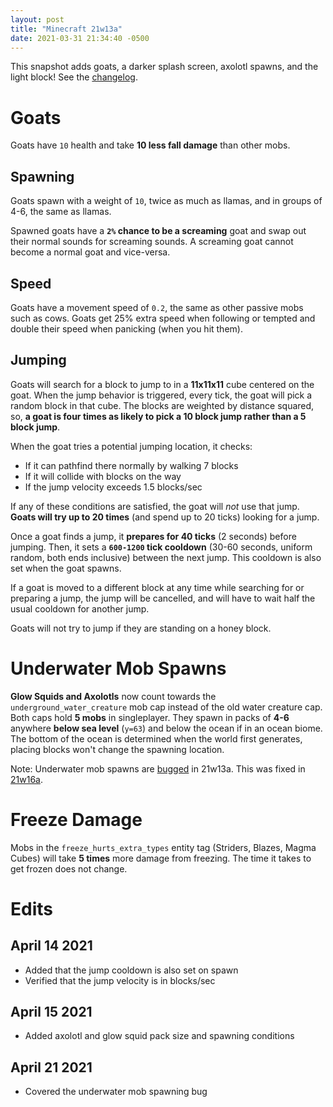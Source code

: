 ```yaml
---
layout: post
title: "Minecraft 21w13a"
date: 2021-03-31 21:34:40 -0500
---
```


This snapshot adds goats, a darker splash screen, axolotl spawns, and the light block! See the [changelog](https://www.minecraft.net/en-us/article/minecraft-snapshot-21w13a).

# Goats

Goats have `10` health and take **10 less fall damage** than other mobs.

## Spawning

Goats spawn with a weight of `10`, twice as much as llamas, and in groups of 4-6, the same as llamas.

Spawned goats have a **`2%` chance to be a screaming** goat and swap out their normal sounds for screaming sounds. A screaming goat cannot become a normal goat and vice-versa.

## Speed

Goats have a movement speed of `0.2`, the same as other passive mobs such as cows. Goats get 25% extra speed when following or tempted and double their speed when panicking (when you hit them).

## Jumping

Goats will search for a block to jump to in a **11x11x11** cube centered on the goat. When the jump behavior is triggered, every tick, the goat will pick a random block in that cube. The blocks are weighted by distance squared, so, **a goat is four times as likely to pick a 10 block jump rather than a 5 block jump**.

When the goat tries a potential jumping location, it checks:

- If it can pathfind there normally by walking 7 blocks
- If it will collide with blocks on the way
- If the jump velocity exceeds 1.5 blocks/sec

If any of these conditions are satisfied, the goat will *not* use that jump. **Goats will try up to 20 times** (and spend up to 20 ticks) looking for a jump.

Once a goat finds a jump, it **prepares for 40 ticks** (2 seconds) before jumping. Then, it sets a  **`600-1200` tick cooldown** (30-60 seconds, uniform random, both ends inclusive) between the next jump. This cooldown is also set when the goat spawns.

If a goat is moved to a different block at any time while searching for or preparing a jump, the jump will be cancelled, and will have to wait half the usual cooldown for another jump.

Goats will not try to jump if they are standing on a honey block.

# Underwater Mob Spawns

**Glow Squids and Axolotls** now count towards the `underground_water_creature` mob cap instead of the old water creature cap. Both caps hold **5 mobs** in singleplayer. They spawn in packs of **4-6** anywhere **below sea level** (`y=63`) and below the ocean if in an ocean biome. The bottom of the ocean is determined when the world first generates, placing blocks won't change the spawning location.

Note: Underwater mob spawns are [bugged](https://bugs.mojang.com/browse/MC-221655) in 21w13a. This was fixed in [21w16a](/snapshots/21w16a).

# Freeze Damage

Mobs in the `freeze_hurts_extra_types` entity tag (Striders, Blazes, Magma Cubes) will take **5 times** more damage from freezing. The time it takes to get frozen does not change.

# Edits

## April 14 2021

- Added that the jump cooldown is also set on spawn
- Verified that the jump velocity is in blocks/sec

## April 15 2021

- Added axolotl and glow squid pack size and spawning conditions

## April 21 2021

- Covered the underwater mob spawning bug


